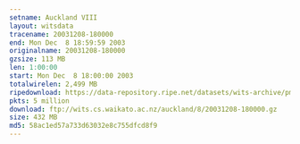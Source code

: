 ```yaml
---
setname: Auckland VIII
layout: witsdata
tracename: 20031208-180000
end: Mon Dec  8 18:59:59 2003
originalname: 20031208-180000
gzsize: 113 MB
len: 1:00:00
start: Mon Dec  8 18:00:00 2003
totalwirelen: 2,499 MB
ripedownload: https://data-repository.ripe.net/datasets/wits-archive/pma/long/auck/8//20031208-180000.gz
pkts: 5 million
download: ftp://wits.cs.waikato.ac.nz/auckland/8/20031208-180000.gz
size: 432 MB
md5: 58ac1ed57a733d63032e8c755dfcd8f9
---
```

